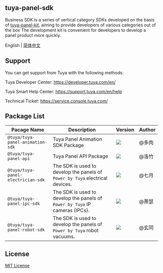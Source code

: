 ## tuya-panel-sdk

<!-- Test CI -->

Business SDK is a series of vertical category SDKs developed on the basis of [tuya-panel-kit](https://github.com/tuya/tuya-panel-kit), aiming to provide developers of various categories out of the box The development kit is convenient for developers to develop a panel product more quickly.

English | [简体中文](./README-zh_CN.md)

## Support

You can get support from Tuya with the following methods:

Tuya Developer Center: https://developer.tuya.com/en/

Tuya Smart Help Center: https://support.tuya.com/en/help

Technical Ticket: https://service.console.tuya.com/

## Package List

| Pacage Name                        | Description                       | Version                                                      | Author |
| ---------------------------------- | --------------------------------- | ------------------------------------------------------------ | ------ |
| `@tuya/tuya-panel-animation-sdk`   | Tuya Panel Animation SDK Package | [![](https://img.shields.io/npm/v/@tuya/tuya-panel-animation-sdk/latest.svg)](https://www.npmjs.com/package/@tuya/tuya-panel-animation-sdk) | @多肉  |
| `@tuya/tuya-panel-api`             | Tuya Panel API Package | [![](https://img.shields.io/npm/v/@tuya/tuya-panel-api/latest.svg)](https://www.npmjs.com/package/@tuya/tuya-panel-api) | @洛竹  |
| `@tuya/tuya-panel-electrician-sdk` | The SDK is used to develop the panels of `Power by Tuya` electrical devices. | [![](https://img.shields.io/npm/v/@tuya/tuya-panel-electrician-sdk/latest.svg)](https://www.npmjs.com/package/@tuya/tuya-panel-electrician-sdk) | @七月  |
| `@tuya/tuya-panel-ipc-sdk`         | The SDK is used to develop the panels of `Power by Tuya` IP cameras (IPCs). | [![](https://img.shields.io/npm/v/@tuya/tuya-panel-ipc-sdk/latest.svg)](https://www.npmjs.com/package/@tuya/tuya-panel-ipc-sdk) | @萧瑟  |
| `@tuya/tuya-panel-robot-sdk`       | The SDK is used to develop the panels of `Power by Tuya` robot vacuums. | [![](https://img.shields.io/npm/v/@tuya/tuya-panel-robot-sdk/latest.svg)](https://www.npmjs.com/package/@tuya/tuya-panel-robot-sdk) | @玄同  |

## License

[MIT License](https://github.com/tuya/tuya-iotos-embeded-sdk-multimedia/blob/master/LICENSE)

